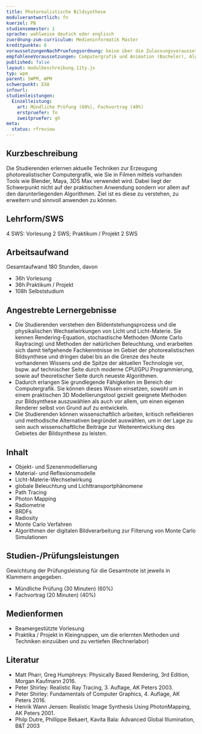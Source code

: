 ```yaml
---
title: Photorealistische Bildsynthese
modulverantwortlich: fn
kuerzel: PB
studiensemester: 1
sprache: wahlweise deutsch oder englisch
zuordnung-zum-curriculum: Medieninformatik Master
kreditpunkte: 6
voraussetzungenNachPruefungsordnung: keine über die Zulassungsvoraussetzungen zum Studium hinausgehenden
empfohleneVoraussetzungen: Computergrafik und Animation (Bachelor), Algorithmen und Programmierung 1 und 2 (Bachelor), Mathematik 1 und 2 (Bachelor)
published: false
layout: modulbeschreibung.11ty.js
typ: wpm
parent: SWPM, WPM
schwerpunkt: EXA
infourl:
studienleistungen:
  Einzelleistung:
    art: Mündliche Prüfung (60%), Fachvortrag (40%)
    erstpruefer: fn
    zweitpruefer: gh
meta:
  status: rfreview
---
```


## Kurzbeschreibung
Die Studierenden erlernen aktuelle Techniken zur Erzeugung photorealistischer Computergrafik, wie Sie in Filmen mittels vorhanden Tools wie Blender, Maya, 3DS Max verwendet wird. Dabei liegt der Schwerpunkt nicht auf der praktischen Anwendung sondern vor allem auf den darunterliegenden Algorithmen. Ziel ist es diese zu verstehen, zu erweitern und sinnvoll anwenden zu können.

## Lehrform/SWS
4 SWS: Vorlesung 2 SWS; Praktikum / Projekt 2 SWS

## Arbeitsaufwand
Gesamtaufwand 180 Stunden, davon

- 36h Vorlesung
- 36h Praktikum / Projekt
- 108h Selbststudium

## Angestrebte Lernergebnisse
- Die Studierenden verstehen den Bildentstehungsprozess und die physikalischen Wechselwirkungen von Licht und Licht-Materie. Sie kennen Rendering-Equation, stochastische Methoden (Monte Carlo Raytracing) und Methoden der natürlichen Beleuchtung, und erarbeiten sich damit tiefgehende Fachkenntnisse im Gebiet der photorealistischen Bildsynthese und dringen dabei bis an die Grenze des heute vorhandenen Wissens und die Spitze der aktuellen Technologie vor, bspw. auf technischer Seite durch moderne CPU/GPU Programmierung, sowie auf theoretischer Seite durch neueste Algorithmen.
- Dadurch erlangen Sie grundlegende Fähigkeiten im Bereich der Computergrafik. Sie können dieses Wissen einsetzen, sowohl um in einem praktischen 3D Modellierungstool gezielt geeignete Methoden zur Bildsynthese auszuwählen als auch vor allem, um einen eigenen Renderer selbst von Grund auf zu entwickeln.
- Die Studierenden können wissenschaftlich arbeiten, kritisch reflektieren und methodische Alternativen begründet auswählen, um in der Lage zu sein auch wissenschaftliche Beiträge zur Weiterentwicklung des Gebietes der Bildsynthese zu leisten.

## Inhalt
- Objekt- und Szenenmodellierung
- Material- und Reflexionsmodelle
- Licht-Materie-Wechselwirkung
- globale Beleuchtung und Lichttransportphänomene
- Path Tracing
- Photon Mapping
- Radiometrie
- BRDFs
- Radiosity
- Monte Carlo Verfahren
- Algorithmen der digitalen Bildverarbeitung zur Filterung von Monte Carlo Simulationen

## Studien-/Prüfungsleistungen
Gewichtung der Prüfungsleistung für die Gesamtnote ist jeweils in Klammern angegeben.

- Mündliche Prüfung (30 Minuten) (60%)
- Fachvortrag (20 Minuten) (40%)

## Medienformen
- Beamergestützte Vorlesung
- Praktika / Projekt in Kleingruppen, um die erlernten Methoden und Techniken einzuüben und zu vertiefen (Rechnerlabor)

## Literatur
- Matt Pharr, Greg Humphreys: Physically Based Rendering, 3rd Edition, Morgan Kaufmann 2016.
- Peter Shirley: Realistic Ray Tracing, 3. Auflage, AK Peters 2003.
- Peter Shirley: Fundamentals of Computer Graphics, 4. Auflage, AK Peters 2016.
- Henrik Wann Jensen: Realistic Image Synthesis Using PhotonMapping, AK Peters 2001.
- Philp Dutre, Phillippe Bekaert, Kavita Bala: Advanced Global Illumination, B&T 2003
